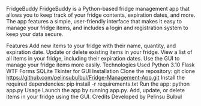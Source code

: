 FridgeBuddy
FridgeBuddy is a Python-based fridge management app that allows you to keep track of your fridge contents, expiration dates, and more. The app features a simple, user-friendly interface that makes it easy to manage your fridge items, and includes a login and registration system to keep your data secure.

Features
Add new items to your fridge with their name, quantity, and expiration date.
Update or delete existing items in your fridge.
View a list of all items in your fridge, including their expiration dates.
Use the GUI to manage your fridge items more easily.
Technologies Used
Python 3.10
Flask WTF Forms
SQLite
Tkinter for GUI
Installation
Clone the repository: git clone https://github.com/pelinsubulbul/Fridge-Management-App.git
Install the required dependencies: pip install -r requirements.txt
Run the app: python app.py
Usage
Launch the app by running app.py.
Add, update, or delete items in your fridge using the GUI.
Credits
Developed by Pelinsu Bulbul
